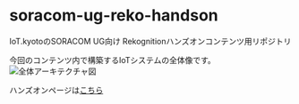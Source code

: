 # soracom-ug-reko-handson
IoT.kyotoのSORACOM UG向け Rekognitionハンズオンコンテンツ用リポジトリ

今回のコンテンツ内で構築するIoTシステムの全体像です。
![全体アーキテクチャ図](https://s3.amazonaws.com/docs.iot.kyoto/img/SoracomUG-Reko-Handson/architecture_overall.png)


ハンズオンページは[こちら](https://iotkyoto.github.io/soracom-ug-reko-handson/)